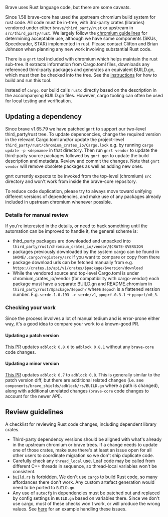 Brave uses Rust language code, but there are some caveats.

Since 1.58 brave-core has used the upstream chromium build system for rust code. All code must be in-tree, with 3rd-party crates (libraries) vendored under either `brave/third_party/rust` or upstream in `src/third_party/rust`.
We largely follow the [chromium guidelines](https://chromium.googlesource.com/chromium/src/+/refs/heads/main/docs/adding_to_third_party.md#Rust) for determining acceptable use, although we have some components (SKUs, Speedreader, STAR) implemented in rust. Please contact Clifton and Brian Johnson when planning any new work involving substantial Rust code.

There is a `gnrt` tool included with chromium which helps maintain the rust sub-tree. It extracts information from Cargo.toml files, downloads any referenced third-party packages and generates an equivalent BUILD.gn, which must then be checked into the tree. See the [instructions](https://chromium.googlesource.com/chromium/src/+/refs/heads/main/docs/rust.md#Updating-existing-third_party-crates) for how to build and run this tool.

Instead of `cargo`, our build calls `rustc` directly based on the description in the accompanying BUILD.gn files. However, cargo tooling can often be used for local testing and verification.

## Updating a dependency

Since brave v1.65.79 we have patched `gnrt` to support our two-level third_party/rust tree. To update depencencies, change the required version in the relevant Cargo.toml and/or update the project-level `third_party/rust/chromium_crates_io/Cargo.lock` e.g. by running `cargo update -p <depname>` in that directory.
Then run `gnrt vendor` to update the third-party source packages followed by `gnrt gen` to update the build description and metadata. Review and commit the changes. Note that `gnrt vendor` will remove obsolete packages as well as adding new ones.

gnrt currently expects to be invoked from the top-level (chromium) `src` directory and won't work from inside the brave-core repository.

To reduce code duplication, please try to always move toward unifying different versions of dependencies, and make use of any packages already included in upstream chromium whenever possible.

### Details for manual review

If you're interested in the details, or need to hack something until the automation can be improved to handle it, the general scheme is:

- third_party packages are downloaded and unpacked into `third_party/rust/chromium_crates_io/vendor/$CRATE-$VERSION`
- packages previously downloaded by the system cargo can be found in `$HOME/.cargo/registery/src` if you want to compare or copy from there
- package download urls can be fetched manually from e.g. `https://crates.io/api/v1/crates/$package/$version/download`
- While the vendored source and top-level Cargo.toml is under chromium_crates_io/vendor (for compatibility with cargo-vendor) each package must have a separate BUILD.gn and README.chromium in `third_party/rust/$package/$epoch/` where `$epoch` is a flattened version number. E.g. `serde-1.0.193 -> serde/v1`, `ppoprf-0.3.1` -> `ppoprf/v0_3`.

### Checking your work

Since the process involves a lot of manual tedium and is error-prone either way, it's a good idea to compare your work to a known-good PR.

#### Updating a patch version
[This PR](https://github.com/brave/brave-core/pull/20113/files) updates `adblock 0.8.0` to `adblock 0.8.1` without any `brave-core` code changes.

#### Updating a minor version
[This PR](https://github.com/brave/brave-core/pull/19648/files) updates `adblock 0.7` to `adblock 0.8`. This is generally similar to the patch version diff, but there are additional related changes (i.e. see `components/brave_shields/adblock/rs/BUILD.gn` where a path is changed), along with additional unrelated changes (`brave-core` code changes to account for the newer API).

## Review guidelines

A checklist for reviewing Rust code changes, including dependent library crates.

* Third-party dependency versions should be aligned with what's already in the upstream chromium or brave trees. If a change needs to update one of those crates, make sure there's at least an issue open for all other users to coordinate migration so we don't ship duplicate code.
* Carefully check any `thread_local` use. Leaf code may be called from different C++ threads in sequence, so thread-local variables won't be consistent.
* `build.rs` is forbidden. We don't use `cargo` to build Rust code, so many affordances there don't work. Any custom artefact generation would need to be ported to `BUILD.gn`.
* Any use of `autocfg` in dependencies must be patched out and replaced by config settings in `BUILD.gn` based on variables there. Since we don't use cargo, most of these checks won't work, or will produce the wrong values. See [here](https://github.com/brave/brave-core/commit/29fc07ef291593b5c4b9b2587ca184ab3d890650) for an example handling these issues.